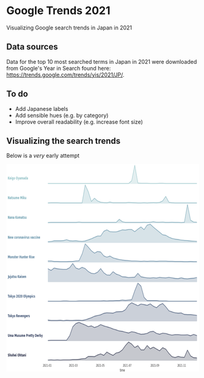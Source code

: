 # Google Trends 2021
Visualizing Google search trends in Japan in 2021

## Data sources
Data for the top 10 most searched terms in Japan in 2021 were downloaded from Google's Year in Search found here: https://trends.google.com/trends/yis/2021/JP/.

## To do
- Add Japanese labels
- Add sensible hues (e.g. by category)
- Improve overall readability (e.g. increase font size)

## Visualizing the search trends
Below is a *very* early attempt
<p align="left"><img src="visualization.PNG" alt="visualization" width="802" height="542"/>
